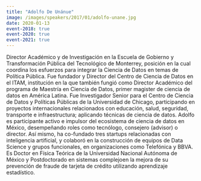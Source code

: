 ```yaml
---
title: "Adolfo De Unánue"
image: /images/speakers/2017/01/adolfo-unane.jpg
date: 2020-01-13
event-2018: true
event-2020: true
event-2021: true
---
```


Director Académico y de Investigación en la Escuela de Gobierno y Transformación Pública del Tecnológico de Monterrey, posición en la cual coordina los esfuerzos para integrar la Ciencia de Datos en temas de Política Pública. Fue fundador y Director del Centro de Ciencia de Datos en el ITAM, institución en la que también fungió como Director Académico del programa de Maestría en Ciencia de Datos, primer magister de ciencia de datos en América Latina. Fue Investigador Senior para el Centro de Ciencia de Datos y Políticas Públicas de la Universidad de Chicago, participando en proyectos internacionales relacionados con educación, salud, seguridad, transporte e infraestructura; aplicando técnicas de ciencia de datos. Adolfo es participante activo e impulsor del ecosistema de ciencia de datos en México, desempeñando roles como tecnólogo, consejero (advisor) o director. Así mismo, ha co-fundado tres startups relacionadas con inteligencia artificial, y colaboró en la construcción de equipos de Data Science y grupos funcionales, en organizaciones como Telefónica y BBVA. Es Doctor en Física Teórica de la Universidad Nacional Autónoma de México y Postdoctorado en sistemas complejoen la mejora de su prevención de fraude de tarjeta de crédito utilizando aprendizaje estadístico.